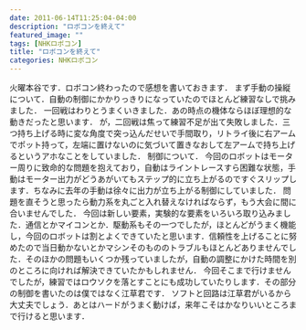 ```yaml
---
date: 2011-06-14T11:25:04-04:00
description: "ロボコンを終えて"
featured_image: ""
tags: [NHKロボコン]
title: "ロボコンを終えて"
categories: NHKロボコン
---
```


火曜本谷です．ロボコン終わったので感想を書いておきます．
まず手動の操縦について．自動の制御にかかりっきりになっていたのでほとんど練習なしで挑みました．
一回戦はわりとうまくいきました．あの時点の機体ならほぼ理想的な動きだったと思います．
が，二回戦は焦って練習不足が出て失敗しました．三つ持ち上げる時に変な角度で突っ込んだせいで手間取り，リトライ後に右アームでポット持って，左端に置けないのに気づいて置きなおして左アームで持ち上げるというアホなことをしていました．
制御について．
今回のロボットはモーター周りに致命的な問題を抱えており，自動はライントレースすら困難な状態，手動はモーター出力がどうあがいてもステップ的に立ち上がるのですぐスリップします．ちなみに去年の手動は徐々に出力が立ち上がる制御にしていました．
問題を直そうと思ったら動力系を丸ごと入れ替えなければならず，もう大会に間に合いませんでした．
今回は新しい要素，実験的な要素をいろいろ取り込みました．通信とかマイコンとか．駆動系もその一つでしたが，ほとんどがうまく機能し，今回のロボットは割とよくできていたと思います．信頼性を上げることに努めたので当日動かないとかマシンそのもののトラブルもほとんどありませんでした．そのほかの問題もいくつか残っていましたが，自動の調整にかけた時間を別のところに向ければ解決できていたかもしれません．
今回そこまで行けませんでしたが，練習ではロウソクを落とすことにも成功していたりします．その部分の制御を書いたのは僕ではなく江草君です．
ソフトと回路は江草君がいるから大丈夫でしょう．あとはハードがうまく動けば，来年こそはかなりいいところまで行けると思います．
